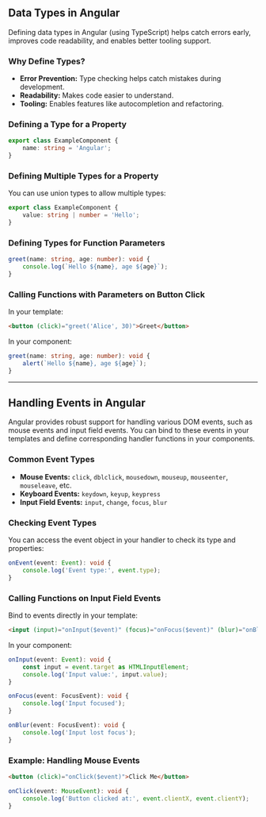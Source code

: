 ## Data Types in Angular

Defining data types in Angular (using TypeScript) helps catch errors early, improves code readability, and enables better tooling support.

### Why Define Types?

- **Error Prevention:** Type checking helps catch mistakes during development.
- **Readability:** Makes code easier to understand.
- **Tooling:** Enables features like autocompletion and refactoring.

### Defining a Type for a Property

```typescript
export class ExampleComponent {
    name: string = 'Angular';
}
```

### Defining Multiple Types for a Property

You can use union types to allow multiple types:

```typescript
export class ExampleComponent {
    value: string | number = 'Hello';
}
```

### Defining Types for Function Parameters

```typescript
greet(name: string, age: number): void {
    console.log(`Hello ${name}, age ${age}`);
}
```

### Calling Functions with Parameters on Button Click

In your template:

```html
<button (click)="greet('Alice', 30)">Greet</button>
```

In your component:

```typescript
greet(name: string, age: number): void {
    alert(`Hello ${name}, age ${age}`);
}
```



---
## Handling Events in Angular

Angular provides robust support for handling various DOM events, such as mouse events and input field events. You can bind to these events in your templates and define corresponding handler functions in your components.

### Common Event Types

- **Mouse Events:** `click`, `dblclick`, `mousedown`, `mouseup`, `mouseenter`, `mouseleave`, etc.
- **Keyboard Events:** `keydown`, `keyup`, `keypress`
- **Input Field Events:** `input`, `change`, `focus`, `blur`

### Checking Event Types

You can access the event object in your handler to check its type and properties:

```typescript
onEvent(event: Event): void {
    console.log('Event type:', event.type);
}
```

### Calling Functions on Input Field Events

Bind to events directly in your template:

```html
<input (input)="onInput($event)" (focus)="onFocus($event)" (blur)="onBlur($event)">
```

In your component:

```typescript
onInput(event: Event): void {
    const input = event.target as HTMLInputElement;
    console.log('Input value:', input.value);
}

onFocus(event: FocusEvent): void {
    console.log('Input focused');
}

onBlur(event: FocusEvent): void {
    console.log('Input lost focus');
}
```

### Example: Handling Mouse Events

```html
<button (click)="onClick($event)">Click Me</button>
```

```typescript
onClick(event: MouseEvent): void {
    console.log('Button clicked at:', event.clientX, event.clientY);
}
```
